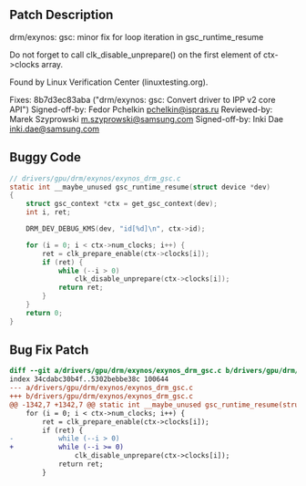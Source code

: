 ## Patch Description

drm/exynos: gsc: minor fix for loop iteration in gsc_runtime_resume

Do not forget to call clk_disable_unprepare() on the first element of
ctx->clocks array.

Found by Linux Verification Center (linuxtesting.org).

Fixes: 8b7d3ec83aba ("drm/exynos: gsc: Convert driver to IPP v2 core API")
Signed-off-by: Fedor Pchelkin <pchelkin@ispras.ru>
Reviewed-by: Marek Szyprowski <m.szyprowski@samsung.com>
Signed-off-by: Inki Dae <inki.dae@samsung.com>

## Buggy Code

```c
// drivers/gpu/drm/exynos/exynos_drm_gsc.c
static int __maybe_unused gsc_runtime_resume(struct device *dev)
{
	struct gsc_context *ctx = get_gsc_context(dev);
	int i, ret;

	DRM_DEV_DEBUG_KMS(dev, "id[%d]\n", ctx->id);

	for (i = 0; i < ctx->num_clocks; i++) {
		ret = clk_prepare_enable(ctx->clocks[i]);
		if (ret) {
			while (--i > 0)
				clk_disable_unprepare(ctx->clocks[i]);
			return ret;
		}
	}
	return 0;
}
```

## Bug Fix Patch

```diff
diff --git a/drivers/gpu/drm/exynos/exynos_drm_gsc.c b/drivers/gpu/drm/exynos/exynos_drm_gsc.c
index 34cdabc30b4f..5302bebbe38c 100644
--- a/drivers/gpu/drm/exynos/exynos_drm_gsc.c
+++ b/drivers/gpu/drm/exynos/exynos_drm_gsc.c
@@ -1342,7 +1342,7 @@ static int __maybe_unused gsc_runtime_resume(struct device *dev)
 	for (i = 0; i < ctx->num_clocks; i++) {
 		ret = clk_prepare_enable(ctx->clocks[i]);
 		if (ret) {
-			while (--i > 0)
+			while (--i >= 0)
 				clk_disable_unprepare(ctx->clocks[i]);
 			return ret;
 		}
```

